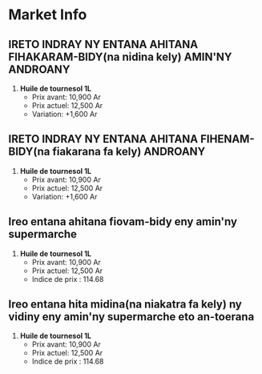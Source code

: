 # Market Info

## IRETO INDRAY NY ENTANA AHITANA FIHAKARAM-BIDY(na nidina kely) AMIN'NY ANDROANY

1. **Huile de tournesol 1L**
   - Prix avant: 10,900 Ar
   - Prix actuel: 12,500 Ar
   - Variation: +1,600 Ar

## IRETO INDRAY NY ENTANA AHITANA FIHENAM-BIDY(na fiakarana fa kely) ANDROANY

1. **Huile de tournesol 1L**
   - Prix avant: 10,900 Ar
   - Prix actuel: 12,500 Ar
   - Variation: +1,600 Ar

## Ireo entana ahitana fiovam-bidy eny amin'ny supermarche

1. **Huile de tournesol 1L**
   - Prix avant: 10,900 Ar
   - Prix actuel: 12,500 Ar
   - Indice de prix : 114.68

## Ireo entana hita midina(na niakatra fa kely) ny vidiny eny amin'ny supermarche eto an-toerana

1. **Huile de tournesol 1L**
   - Prix avant: 10,900 Ar
   - Prix actuel: 12,500 Ar
   - Indice de prix : 114.68

